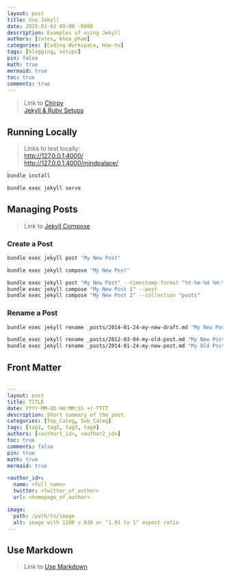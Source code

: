 ```yaml
---
layout: post
title: Use Jekyll
date: 2025-01-03 09:00 -0800
description: Examples of using Jekyll
authors: [cotes, khoa_pham]
categories: [Coding Workspace, How-to]
tags: [blogging, setups]
pin: false
math: true
mermaid: true
toc: true
comments: true
---
```


> Link to [Chirpy](https://chirpy.cotes.page)  
> [Jekyll & Ruby Setups](https://jekyllrb.com/docs/installation/)  

<!-- --- -->

## Running Locally

> Links to test locally:  
> <http://127.0.0.1:4000/>  
> <http://127.0.0.1:4000/mindpalace/>  

```bash
bundle install
```

```bash
bundle exec jekyll serve
```

## Managing Posts

> Link to [Jekyll Compose](https://github.com/jekyll/jekyll-compose)

### Create a Post

```bash
bundle exec jekyll post "My New Post"
```

```bash
bundle exec jekyll compose "My New Post"
```

```bash
bundle exec jekyll post "My New Post" --timestamp-format "%Y-%m-%d %H:%M:%S %z"  
bundle exec jekyll compose "My New Post 1" --post
bundle exec jekyll compose "My New Post 2" --collection "posts"
```

### Rename a Post

```bash
bundle exec jekyll rename _posts/2014-01-24-my-new-draft.md "My New Post"
```

```bash
bundle exec jekyll rename _posts/2012-03-04-my-old-post.md "My New Post" --now
bundle exec jekyll rename _posts/2014-01-24-my-new-post.md "My Old Post" --date "2012-03-04"
```

## Front Matter

```yaml

---
layout: post
title: TITLE
date: YYYY-MM-DD HH:MM:SS +/-TTTT
description: Short summary of the post.
categories: [Top_Categ, Sub_Categ]
tags: [tag1, tag2, tag3, tag4]
authors: [<author1_id>, <author2_id>]
toc: true
comments: false
pin: true
math: true
mermaid: true

<author_id>:
  name: <full name>
  twitter: <twitter_of_author>
  url: <homepage_of_author>

image:
  path: /path/to/image
  alt: image with 1200 x 630 or "1.91 to 1" aspect ratio
---

```

## Use Markdown 
> Link to [Use Markdown](https://khoapham1002.github.io/mindpalace/posts/use-markdown/)  